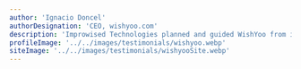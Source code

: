 ```yaml
---
author: 'Ignacio Doncel'
authorDesignation: 'CEO, wishyoo.com'
description: 'Improwised Technologies planned and guided WishYoo from inception to a global platform.'
profileImage: '../../images/testimonials/wishyoo.webp'
siteImage: '../../images/testimonials/wishyooSite.webp'
---
```



